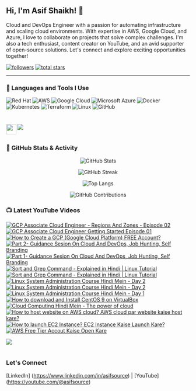 ## Hi, I'm Asif Shaikh! 👋

Cloud and DevOps Engineer with a passion for automating infrastructure and scaling cloud environments. With expertise in AWS, Google Cloud, and Azure, I love to collaborate on projects that solve complex challenges. I'm also a tech enthusiast, content creator on YouTube, and an avid supporter of open-source solutions. Let's connect and explore exciting opportunities together!

   <p align="left">
      <a href="https://www.youtube.com/c/asifsource?sub_confirmation=1">
      <a href="https://www.youtube.com/c/asifsource"> 
      <a href="https://github.com/asifsource?tab=followers">
         <img alt="followers" title="Follow me on Github" src="https://custom-icon-badges.demolab.com/github/followers/asifsource?color=236ad3&labelColor=1155ba&style=for-the-badge&logo=person-add&label=Follow&logoColor=white"/></a>
      <a href="https://github.com/asifsource?tab=repositories&sort=stargazers">
         <img alt="total stars" title="Total stars on GitHub" src="https://custom-icon-badges.demolab.com/github/stars/asifsource?color=55960c&style=for-the-badge&labelColor=488207&logo=star"/></a>
   </p>

---

### 🧰 Languages and Tools I Use

![Red Hat](https://img.shields.io/badge/Red_Hat-EE0000?style=for-the-badge&logo=redhat&logoColor=white)
![AWS](https://img.shields.io/badge/Amazon_AWS-232F3E?style=for-the-badge&logo=amazon-aws&logoColor=FF9900)
![Google Cloud](https://img.shields.io/badge/Google_Cloud-4285F4?style=for-the-badge&logo=googlecloud&logoColor=white)
![Microsoft Azure](https://img.shields.io/badge/Microsoft_Azure-0078D4?style=for-the-badge&logo=microsoft-azure&logoColor=white)
![Docker](https://img.shields.io/badge/Docker-2496ED?style=for-the-badge&logo=docker&logoColor=white)
![Kubernetes](https://img.shields.io/badge/Kubernetes-326CE5?style=for-the-badge&logo=kubernetes&logoColor=white)
![Terraform](https://img.shields.io/badge/Terraform-7B42BC?style=for-the-badge&logo=terraform&logoColor=white)
![Linux](https://img.shields.io/badge/Linux-FCC624?style=for-the-badge&logo=linux&logoColor=black)
![GitHub](https://img.shields.io/badge/GitHub-181717?style=for-the-badge&logo=github&logoColor=white)



#

[<img src="https://custom-icon-badges.demolab.com/badge/-Subscribe%20For%20More-red?style=for-the-badge&logo=video&logoColor=white"/>](https://www.youtube.com/channel/UCCu6yHpjvZU2U0uWaxZRypQ?sub_confirmation=1)
[<img align="left" width="28px" src="https://upload.wikimedia.org/wikipedia/commons/8/81/LinkedIn_icon.svg?style=for-the-badge&logo=video&logoColor=white"/>](https://www.linkedin.com/in/asifsource)
#         
### 🚀 GitHub Stats & Activity

<div align="center">
  
  ![GitHub Stats](https://github-readme-stats.vercel.app/api?username=asifsource&show_icons=true&theme=radical&hide_border=true&count_private=true&include_all_commits=true)
  
  ![GitHub Streak](https://github-readme-streak-stats.herokuapp.com?user=asifsource&theme=radical&hide_border=true&date_format=M%20j%5B%2C%20Y%5D)
  
  ![Top Langs](https://github-readme-stats.vercel.app/api/top-langs/?username=asifsource&layout=compact&theme=radical&hide_border=true)
  
  ![GitHub Contributions](https://github-readme-activity-graph.vercel.app/graph?username=asifsource&theme=react-dark&hide_border=true&area=true&bg_color=00000000)

</div>

### 📺 Latest YouTube Videos

<!-- BEGIN YOUTUBE-CARDS -->
[![GCP Associate Cloud Engineer - Regions And Zones - Episode 02](https://ytcards.demolab.com/?id=nY9m3MnNMWg&title=GCP+Associate+Cloud+Engineer+Regions+And+Zones+Episode+01](url)&lang=en&timestamp=1736848800&background_color=%230d1117&title_color=%23ffffff&stats_color=%23dedede&width=250&border_radius=5&duration=385 "GCP Associate Cloud Engineer - Regions And Zones - Episode 02")](https://youtu.be/nY9m3MnNMWg)
[![GCP Associate Cloud Engineer Getting Started Episode 01](https://ytcards.demolab.com/?id=j9ckW8ZXdS4&title=GCP+Associate+Cloud+Engineer+Getting+Started+Episode+01](url)&lang=en&timestamp=1736609813&background_color=%230d1117&title_color=%23ffffff&stats_color=%23dedede&width=250&border_radius=5&duration=385 "GCP Associate Cloud Engineer Getting Started Episode 01")](https://youtu.be/j9ckW8ZXdS4)
[![How to Create a GCP (Google Cloud Platform) FREE Account?](https://ytcards.demolab.com/?id=Mb19o5nK2gQ&title=How+to+Create+a+GCP+(Google+Cloud+Platform)+FREE+Account+?](url)&lang=en&timestamp=1736364300&background_color=%230d1117&title_color=%23ffffff&stats_color=%23dedede&width=250&border_radius=5&duration=385 "How to Create a GCP (Google Cloud Platform) FREE Account?")](https://youtu.be/Mb19o5nK2gQ)
[![Part 2- Guidance Sesion On Cloud And DevOps, Job Hunting, Self Branding](https://ytcards.demolab.com/?id=MHJa3i8fibI&title=Part+2+Guidance+Sesion+On+Cloud+And+DevOps+Job+Hunting+Self+Branding](url)&lang=en&timestamp=1727604000&background_color=%230d1117&title_color=%23ffffff&stats_color=%23dedede&width=250&border_radius=5&duration=385 "Part 2 - Guidance Sesion On Cloud And DevOps, Job Hunting, Self Branding")](https://youtu.be/MHJa3i8fibI)
[![Part 1- Guidance Sesion On Cloud And DevOps, Job Hunting, Self Branding](https://ytcards.demolab.com/?id=utbvmRRirQs&title=Part+1+Guidance+Sesion+On+Cloud+And+DevOps+Job+Hunting+Self+Branding](url)&lang=en&timestamp=1727431200&background_color=%230d1117&title_color=%23ffffff&stats_color=%23dedede&width=250&border_radius=5&duration=385 "Part 1 - Guidance Sesion On Cloud And DevOps, Job Hunting, Self Branding")](https://youtu.be/utbvmRRirQs)
[![Sort and Grep Command - Explained in Hindi | Linux Tutorial](https://ytcards.demolab.com/?id=codERi_8GK4&title=Linux+User+Management+Explained+in+Hindi+|+Linux+Tutorial](url)&lang=en&timestamp=1726912800&background_color=%230d1117&title_color=%23ffffff&stats_color=%23dedede&width=250&border_radius=5&duration=385 "Linux User Management - Explained in Hindi | Linux Tutorial")](https://youtu.be/codERi_8GK4)
[![Sort and Grep Command - Explained in Hindi | Linux Tutorial](https://ytcards.demolab.com/?id=c9zUM2D0JtI&title=Sort+and+grep+command+Explained+in+Hindi+|+Linux+Tutorial](url)&lang=en&timestamp=1716370200&background_color=%230d1117&title_color=%23ffffff&stats_color=%23dedede&width=250&border_radius=5&duration=385 "Sort and Grep Command - Explained in Hindi | Linux Tutorial")](https://youtu.be/c9zUM2D0JtI)
[![Linux System Administration Course Hindi Mein - Day 2](https://ytcards.demolab.com/?id=aniOdoG5ADs&title=Linux+Boot+Process+Explained+in+Hindi+|+Linux+बूट+प्रोसेस+कैसे+काम+करता+है](url)&lang=en&timestamp=1714319100&background_color=%230d1117&title_color=%23ffffff&stats_color=%23dedede&width=250&border_radius=5&duration=385 "Linux Boot Process Explained in Hindi | Linux बूट प्रोसेस कैसे काम करता है")](https://youtu.be/aniOdoG5ADs)
[![Linux System Administration Course Hindi Mein - Day 2](https://ytcards.demolab.com/?id=WA--4jUbxLA&title=Linux+System+Administration+Course+Hindi+Mein+-+Day+2](url)&lang=en&timestamp=1696759200&background_color=%230d1117&title_color=%23ffffff&stats_color=%23dedede&width=250&border_radius=5&duration=385 "Linux System Administration Course Hindi Mein - Day 2")](https://youtu.be/WA--4jUbxLA)
[![Linux System Administration Course Hindi Mein - Day 1](https://ytcards.demolab.com/?id=z0TJEytrd0A&title=Linux+System+Administration+Course+Hindi+Mein+-+Day+1](url)&lang=en&timestamp=1695376800&background_color=%230d1117&title_color=%23ffffff&stats_color=%23dedede&width=250&border_radius=5&duration=385 "Linux System Administration Course Hindi Mein - Day 1")](https://youtu.be/z0TJEytrd0A)
[![How to download and Install CentOS 9 on VirtualBox](https://ytcards.demolab.com/?id=kfi42KQlR_M&title=How+to+Download+And+Install+CentOS+9+on+VirtualBox](url)&lang=en&timestamp=1695117600&background_color=%230d1117&title_color=%23ffffff&stats_color=%23dedede&width=250&border_radius=5&duration=385 "How to download and Install CentOS 9 on VirtualBox")](https://youtu.be/kfi42KQlR_M)
[![Cloud Computing Hindi Mein - The power of cloud](https://ytcards.demolab.com/?id=NyG_RaY03to&title=Cloud+Computing+Hindi+Mein+-+The+power+of+cloud](url)&lang=en&timestamp=1690864200&background_color=%230d1117&title_color=%23ffffff&stats_color=%23dedede&width=250&border_radius=5&duration=385 "Cloud Computing Hindi Mein - The power of cloud")](https://youtu.be/NyG_RaY03to)
[![How to host website on AWS cloud? AWS cloud par website kaise host kare?](https://ytcards.demolab.com/?id=H3bmXQklcws&title=How+to+host+website+on+AWS+Cloud?+AWS+cloud+par+website+kaise+host+kare?](url)&lang=en&timestamp=1689588000&background_color=%230d1117&title_color=%23ffffff&stats_color=%23dedede&width=250&border_radius=5&duration=385 "How to host website on AWS cloud? AWS cloud par website kaise host kare?")](https://youtu.be/H3bmXQklcws)
[![How to launch EC2 Instance? EC2 Instance Kaise Launch Kare?](https://ytcards.demolab.com/?id=_gYtZWnYCdw&title=How+to+launch+EC2+Instance?+EC2+Instance+Kaise+Launch+Kare?](url)&lang=en&timestamp=1688764346&background_color=%230d1117&title_color=%23ffffff&stats_color=%23dedede&width=250&border_radius=5&duration=385 "How to launch EC2 Instance? EC2 Instance Kaise Launch Kare?")](https://youtu.be/_gYtZWnYCdw)
[![AWS Free Tier Accout Kaise Open Kare](https://ytcards.demolab.com/?id=e1MFQrEW7kk&title=AWS+Free+Tier+Account+Kaise+Open+Kare](url)&lang=en&timestamp=1687875732&background_color=%230d1117&title_color=%23ffffff&stats_color=%23dedede&width=250&border_radius=5&duration=385 "AWS Free Tier Accout Kaise Open Kare")](https://youtu.be/e1MFQrEW7kk)
<!-- END YOUTUBE-CARDS -->

[<img src="https://custom-icon-badges.demolab.com/badge/-Subscribe%20For%20More-red?style=for-the-badge&logo=video&logoColor=white"/>](https://www.youtube.com/channel/UCCu6yHpjvZU2U0uWaxZRypQ?sub_confirmation=1)

#
### Let's Connect
[LinkedIn] (https://www.linkedin.com/in/asifsource) | [YouTube] (https://youtube.com/@asifsource)

<!-- ![GitHub Streak](https://streak-stats.demolab.com?user=AsifSource&theme=gruvbox&border_radius=4.5) -->



